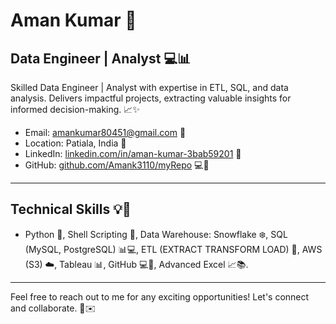 # Aman Kumar 🚀

## Data Engineer | Analyst 💻📊

Skilled Data Engineer | Analyst with expertise in ETL, SQL, and data analysis. Delivers impactful projects, extracting valuable insights for informed decision-making. 📈✨

- Email: amankumar80451@gmail.com 📧
- Location: Patiala, India 📍
- LinkedIn: [linkedin.com/in/aman-kumar-3bab59201](https://linkedin.com/in/aman-kumar-3bab59201) 🔗
- GitHub: [github.com/Amank3110/myRepo](https://github.com/Amank3110/) 💻🔗

---

## Technical Skills 💡🔧

- Python 🐍, Shell Scripting 📜, Data Warehouse: Snowflake ❄️, SQL (MySQL, PostgreSQL) 📊💻, ETL (EXTRACT TRANSFORM LOAD) 🔄, AWS (S3) ☁️, Tableau 📊, GitHub 💻🔗, Advanced Excel 📈📚.

---

Feel free to reach out to me for any exciting opportunities! Let's connect and collaborate. 🤝✉️
